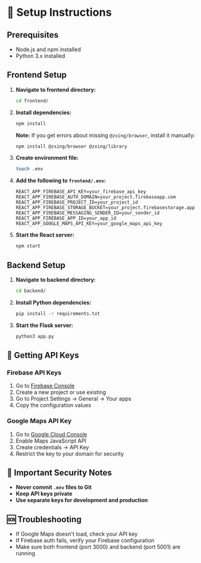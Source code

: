 # 🚀 Setup Instructions

## Prerequisites
- Node.js and npm installed
- Python 3.x installed

## Frontend Setup

1. **Navigate to frontend directory:**
   ```bash
   cd frontend/
   ```

2. **Install dependencies:**
   ```bash
   npm install
   ```
   
   **Note:** If you get errors about missing `@zxing/browser`, install it manually:
   ```bash
   npm install @zxing/browser @zxing/library
   ```

3. **Create environment file:**
   ```bash
   touch .env
   ```

4. **Add the following to `frontend/.env`:**
   ```env
   REACT_APP_FIREBASE_API_KEY=your_firebase_api_key
   REACT_APP_FIREBASE_AUTH_DOMAIN=your_project.firebaseapp.com
   REACT_APP_FIREBASE_PROJECT_ID=your_project_id
   REACT_APP_FIREBASE_STORAGE_BUCKET=your_project.firebasestorage.app
   REACT_APP_FIREBASE_MESSAGING_SENDER_ID=your_sender_id
   REACT_APP_FIREBASE_APP_ID=your_app_id
   REACT_APP_GOOGLE_MAPS_API_KEY=your_google_maps_api_key
   ```

5. **Start the React server:**
   ```bash
   npm start
   ```

## Backend Setup

1. **Navigate to backend directory:**
   ```bash
   cd backend/
   ```

2. **Install Python dependencies:**
   ```bash
   pip install -r requirements.txt
   ```

3. **Start the Flask server:**
   ```bash
   python3 app.py
   ```

## 🔑 Getting API Keys

### Firebase API Keys
1. Go to [Firebase Console](https://console.firebase.google.com/)
2. Create a new project or use existing
3. Go to Project Settings → General → Your apps
4. Copy the configuration values

### Google Maps API Key
1. Go to [Google Cloud Console](https://console.cloud.google.com/)
2. Enable Maps JavaScript API
3. Create credentials → API Key
4. Restrict the key to your domain for security

## 🚨 Important Security Notes
- **Never commit `.env` files to Git**
- **Keep API keys private**
- **Use separate keys for development and production**

## 🆘 Troubleshooting
- If Google Maps doesn't load, check your API key
- If Firebase auth fails, verify your Firebase configuration
- Make sure both frontend (port 3000) and backend (port 5001) are running
